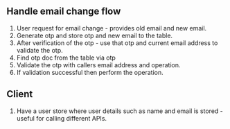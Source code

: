 ## Handle email change flow

1. User request for email change - provides old email and new email.
2. Generate otp and store otp and new email to the table.
3. After verification of the otp - use that otp and current email address to validate the otp.
4. Find otp doc from the table via otp
5. Validate the otp with callers email address and operation.
6. If validation successful then perform the operation.

## Client

1. Have a user store where user details such as name and email is stored - useful for calling different APIs.
